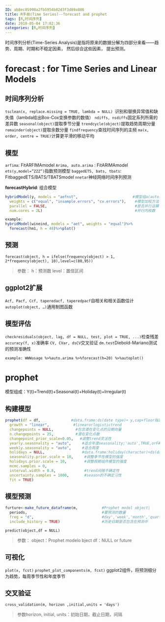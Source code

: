 ```yaml
---
ID: ab8ec05998a2fb5954b82d3f3d89a886
title: R手册(Time Series)--forecast and prophet
tags: [R,时间序列]
date: 2018-05-04 17:02:36
categories: [R,时间序列]
---
```


时间序列分析(Time-Series Analysis)是指将原来的数据分解为四部分来看——趋势、周期、时期和不稳定因素， 然后综合这些因素， 提出预测。

<!-- more -->

# forecast : for Time Series and Linear Models

## 时间序列分析

`tsclean(x, replace.missing = TRUE, lambda = NULL) `识别和替换异常值和缺失值（lambda给出Box-Cox变换参数的数值）
`ndiffs, nsdiffs`固定系列所需的差异数
`seasonal(object)`提取季节分量
`trendcycle(object)`提取趋势周期分量
`remainder(object)`提取余数分量
`findfrequency`查找时间序列的主频
`ma(x, order, centre = TRUE)`计算更平滑的移动平均

## 模型

`arfima`: FitARFIMAmodel
`Arima, auto.arima` : FitARIMAmodel
`ets(y,model=”ZZZ”)`指数预测模型
`baggedETS, bats, tbats`: FitbaggedETS/BATS/TBATSmodel
`nnetar`神经网络时间序列预测

**forecastHybrid**: 组合模型

```r
hybridModel(y, models = "aefnst",                         #模型组a(auto.arima),e(ets),f(thetam),n(nnetar),s(stlm),t(tbats)
  weights = c("equal", "insample.errors", "cv.errors"),    #模型加权方法
  parallel = FALSE,                                        #是否并行运算
  num.cores = 2L)                                          #并行内核数
```

```r
example: 
hybridModel(wineind, models = "aet", weights = "equal")%>%
  forecast(hm1, h = 48)%>%plot()
```

## 预测

`forecast(object, h = ifelse(frequency(object) > 1, 2*frequency(object), 10),level=c(80,95))`

> 参数：
> h：预测数
> level：置信区间

## ggplot2扩展

`Acf, Pacf, Ccf, taperedacf, taperedpacf`自相关和相关函数估计
`autoplot(object, …)`通用制图函数

## 模型评估

`checkresiduals(object, lag, df = NULL, test, plot = TRUE, ...)`检查残差
`accuracy(f, x)`准确率
`CV, CVar, dsCV`交叉验证
`dm.test`Diebold-Mariano测试的预测准确性

`example: WWWusage %>%auto.arima %>%forecast(h=20) %>%autoplot()`

# prophet

模型组成：Y(t)=Trend(t)+Seasonal(t)+Holiday(t)+Irregular(t)

## 构建模型

```r
prophet(df = df,              #data.frame:ds(date type)+ y,cap+floor指定饱和最大值和最小值
  growth = "linear",           #linearorlogistictrend
  changepoints = NULL,          #包含潜在变化点的日期向量
  n.changepoints = 25,          #潜在变化点数
  changepoint_prior_scale=0.05,   #调整trend灵活性
  yearly.seasonality = "auto",     #适合年度seasonality;'auto',TRUE,orFALSE
  weekly.seasonality = "auto",     #适合周度
  holidays = NULL,                 #data.frame:holiday(character)+ds(datetype),lower_window+upper_window(可选，指定假日周围的天数)
  seasonality.prior.scale = 10,     #调整季节性模型的强度
  holidays.prior.scale = 10,        #调整假期组件模型的强度
  mcmc.samples = 0, 
  interval.width = 0.8,             #trend间隔不确定性
  uncertainty.samples = 1000,       #season的不确定习性
  fit = TRUE)
```

## 模型预测

```r
furture<-make_future_dataframe(m,           #Prophet model object|
  periods,                                  #要预测的数量
  freq = "d",                               #day','week','month','quarter',or'year'
  include_history = TRUE)                   #历史日期是否包含在预测中
```

`predict(object,df = NULL)`

> 参数：
> object：Prophet modelo bject 
> df：NULL or future

## 可视化

`plot(x, fcst)`
`prophet_plot_components(m, fcst)` ggplot2组件，将预测细分为趋势，每周季节性和年度季节

## 交叉验证

`cross_validation(m, horizon ,initial,units = 'days')`

> 参数horizon, initial, units：初始日期，截止日期，间隔



